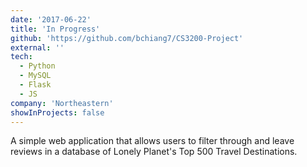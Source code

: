 ```yaml
---
date: '2017-06-22'
title: 'In Progress'
github: 'https://github.com/bchiang7/CS3200-Project'
external: ''
tech:
  - Python
  - MySQL
  - Flask
  - JS
company: 'Northeastern'
showInProjects: false
---
```


A simple web application that allows users to filter through and leave reviews in a database of Lonely Planet's Top 500 Travel Destinations.
